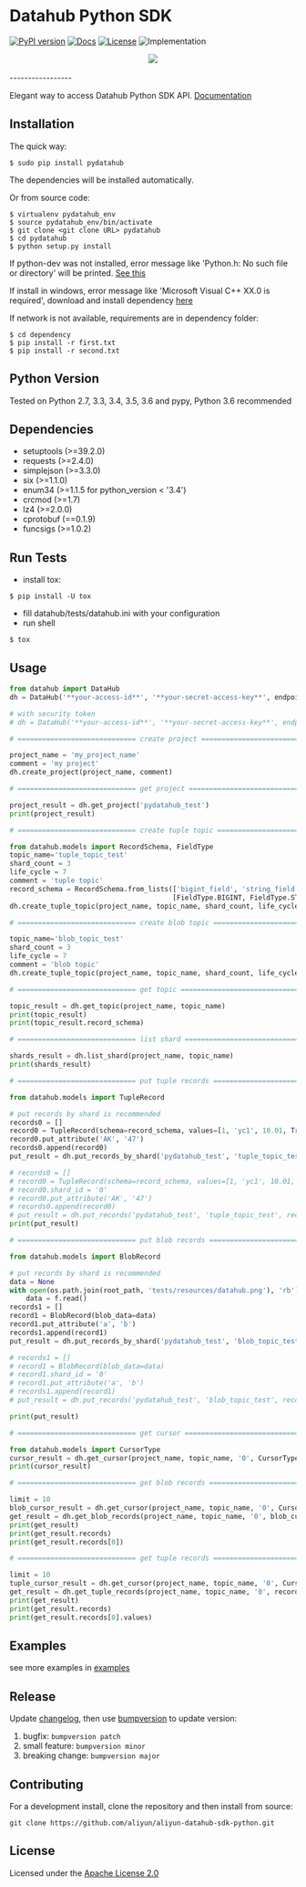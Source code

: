 # Datahub Python SDK

[![PyPI version](https://img.shields.io/pypi/v/pydatahub.svg?style=flat-square)](https://pypi.python.org/pypi/pydatahub) [![Docs](https://img.shields.io/badge/docs-latest-brightgreen.svg?style=flat-square)](http://pydatahub.readthedocs.io/zh_CN/latest/) [![License](https://img.shields.io/pypi/l/pydatahub.svg?style=flat-square)](https://github.com/aliyun/aliyun-datahub-sdk-python/blob/master/LICENSE) ![Implementation](https://img.shields.io/pypi/implementation/pydatahub.svg?style=flat-square)

<div align="center">
  <img src="http://pydatahub.readthedocs.io/zh_CN/latest/_static/PyDatahub.png"><br><br>
</div>
-----------------

Elegant way to access Datahub Python SDK API. [Documentation](http://pydatahub.readthedocs.io/zh_CN/latest/)

## Installation

The quick way:

```shell
$ sudo pip install pydatahub
```

The dependencies will be installed automatically.

Or from source code:

```shell
$ virtualenv pydatahub_env
$ source pydatahub_env/bin/activate
$ git clone <git clone URL> pydatahub
$ cd pydatahub
$ python setup.py install
```

If python-dev was not installed, error message like 'Python.h: No such file or directory' will be printed. [See this](https://stackoverflow.com/questions/21530577/fatal-error-python-h-no-such-file-or-directory)

If install in windows, error message like 'Microsoft Visual C++ XX.0 is required', download and install dependency [here](https://wiki.python.org/moin/WindowsCompilers)

If network is not available, requirements are in dependency folder:

```shell
$ cd dependency
$ pip install -r first.txt
$ pip install -r second.txt
```

## Python Version

Tested on Python 2.7, 3.3, 3.4, 3.5, 3.6 and pypy, Python 3.6 recommended


## Dependencies

 * setuptools (>=39.2.0)
 * requests (>=2.4.0)
 * simplejson (>=3.3.0)
 * six (>=1.1.0)
 * enum34 (>=1.1.5 for python_version < '3.4')
 * crcmod (>=1.7)
 * lz4 (>=2.0.0)
 * cprotobuf (==0.1.9)
 * funcsigs (>=1.0.2)

## Run Tests

- install tox:

```shell
$ pip install -U tox
```

- fill datahub/tests/datahub.ini with your configuration
- run shell

```
$ tox
```

## Usage

```python
from datahub import DataHub
dh = DataHub('**your-access-id**', '**your-secret-access-key**', endpoint='**your-end-point**')

# with security token
# dh = DataHub('**your-access-id**', '**your-secret-access-key**', endpoint='**your-end-point**', security_token='**your-security-token**')

# ============================= create project =============================

project_name = 'my_project_name'
comment = 'my project'
dh.create_project(project_name, comment)

# ============================= get project =============================

project_result = dh.get_project('pydatahub_test')
print(project_result)

# ============================= create tuple topic =============================

from datahub.models import RecordSchema, FieldType
topic_name='tuple_topic_test'
shard_count = 3
life_cycle = 7
comment = 'tuple topic'
record_schema = RecordSchema.from_lists(['bigint_field', 'string_field', 'double_field', 'bool_field', 'time_field'],
                                        [FieldType.BIGINT, FieldType.STRING, FieldType.DOUBLE, FieldType.BOOLEAN, FieldType.TIMESTAMP])
dh.create_tuple_topic(project_name, topic_name, shard_count, life_cycle, record_schema, comment)

# ============================= create blob topic =============================

topic_name='blob_topic_test'
shard_count = 3
life_cycle = 7
comment = 'blob topic'
dh.create_tuple_topic(project_name, topic_name, shard_count, life_cycle, comment)

# ============================= get topic =============================

topic_result = dh.get_topic(project_name, topic_name)
print(topic_result)
print(topic_result.record_schema)

# ============================= list shard =============================

shards_result = dh.list_shard(project_name, topic_name)
print(shards_result)

# ============================= put tuple records =============================

from datahub.models import TupleRecord

# put records by shard is recommended
records0 = []
record0 = TupleRecord(schema=record_schema, values=[1, 'yc1', 10.01, True, 1455869335000000])
record0.put_attribute('AK', '47')
records0.append(record0)
put_result = dh.put_records_by_shard('pydatahub_test', 'tuple_topic_test', "0", records0)

# records0 = []
# record0 = TupleRecord(schema=record_schema, values=[1, 'yc1', 10.01, True, 1455869335000000])
# record0.shard_id = '0'
# record0.put_attribute('AK', '47')
# records0.append(record0)
# put_result = dh.put_records('pydatahub_test', 'tuple_topic_test', records0)
print(put_result)

# ============================= put blob records =============================

from datahub.models import BlobRecord

# put records by shard is recommended
data = None
with open(os.path.join(root_path, 'tests/resources/datahub.png'), 'rb') as f:
    data = f.read()
records1 = []
record1 = BlobRecord(blob_data=data)
record1.put_attribute('a', 'b')
records1.append(record1)
put_result = dh.put_records_by_shard('pydatahub_test', 'blob_topic_test', "0" records1)

# records1 = []
# record1 = BlobRecord(blob_data=data)
# record1.shard_id = '0'
# record1.put_attribute('a', 'b')
# records1.append(record1)
# put_result = dh.put_records('pydatahub_test', 'blob_topic_test', records1)

print(put_result)

# ============================= get cursor =============================

from datahub.models import CursorType
cursor_result = dh.get_cursor(project_name, topic_name, '0', CursorType.OLDEST)
print(cursor_result)

# ============================= get blob records =============================

limit = 10
blob_cursor_result = dh.get_cursor(project_name, topic_name, '0', CursorType.OLDEST)
get_result = dh.get_blob_records(project_name, topic_name, '0', blob_cursor_result.cursor, limit)
print(get_result)
print(get_result.records)
print(get_result.records[0])

# ============================= get tuple records =============================

limit = 10
tuple_cursor_result = dh.get_cursor(project_name, topic_name, '0', CursorType.OLDEST)
get_result = dh.get_tuple_records(project_name, topic_name, '0', record_schema, tuple_cursor_result.cursor, limit)
print(get_result)
print(get_result.records)
print(get_result.records[0].values)
```

## Examples

see more examples in [examples](https://github.com/aliyun/aliyun-datahub-sdk-python/tree/master/examples)

## Release

Update [changelog](https://github.com/aliyun/aliyun-datahub-sdk-python/tree/master/changelog.rst), then use [bumpversion](https://github.com/peritus/bumpversion) to update version:

1. bugfix: `bumpversion patch`
2. small feature: `bumpversion minor`
3. breaking change: `bumpversion major`

## Contributing

For a development install, clone the repository and then install from source:

```
git clone https://github.com/aliyun/aliyun-datahub-sdk-python.git
```

## License

Licensed under the [Apache License 2.0](https://www.apache.org/licenses/LICENSE-2.0.html)
